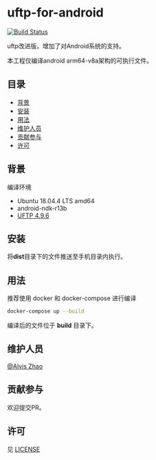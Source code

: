 # uftp-for-android

[![Build Status](https://img.shields.io/travis/com/alvisisme/uftp?style=flat-square)](https://travis-ci.com/alvisisme/uftp)

uftp改进版，增加了对Android系统的支持。

本工程仅编译android arm64-v8a架构的可执行文件。

## 目录

- [背景](#背景)
- [安装](#安装)
- [用法](#用法)
- [维护人员](#维护人员)
- [贡献参与](#贡献参与)
- [许可](#许可)

## 背景

编译环境

* Ubuntu 18.04.4 LTS amd64
* android-ndk-r13b
* [UFTP 4.9.6](http://uftp-multicast.sourceforge.net/)

## 安装

将**dist**目录下的文件推送至手机目录内执行。

## 用法

推荐使用 docker 和 docker-compose 进行编译

```bash
docker-compose up --build
```

编译后的文件位于 **build** 目录下。

## 维护人员

[@Alvis Zhao](https://github.com/alvisisme)

## 贡献参与

欢迎提交PR。

## 许可

见 [LICENSE](./LICENSE)
